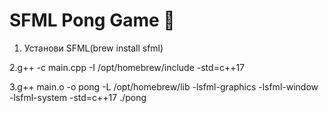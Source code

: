 # SFML Pong Game 🏓

1. Установи SFML(brew install sfml)
   
2.g++ -c main.cpp -I /opt/homebrew/include -std=c++17

3.g++ main.o -o pong -L /opt/homebrew/lib -lsfml-graphics -lsfml-window -lsfml-system -std=c++17
./pong
